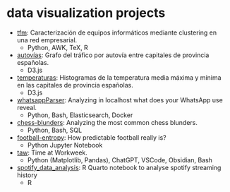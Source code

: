 # data visualization projects

- [tfm](https://javier.artiga.es/tfm): Caracterización de equipos informáticos mediante clustering en una red empresarial.
    - Python, AWK, TeX, R
- [autovías](https://javier.artiga.es/dataviz/autovias): Grafo del tráfico por autovía entre capitales de provincia españolas.
    - D3.js
- [temperaturas](https://javier.artiga.es/dataviz/temperaturas): Histogramas de la temperatura media máxima y mínima en las capitales de provincia españolas.
    - D3.js
- [whatsappParser](https://github.com/jartigag/whatsappParser): Analyzing in localhost what does your WhatsApp use reveal.
    - Python, Bash, Elasticsearch, Docker
- [chess-blunders](https://javier.artiga.es/chess-blunders): Analyzing the most common chess blunders.
    - Python, Bash, SQL
- [football-entropy](https://javier.artiga.es/football-entropy): How predictable football really is?
    - Python Jupyter Notebook
- [taw](https://github.com/jartigag/taw): Time at Workweek.
    - Python (Matplotlib, Pandas), ChatGPT, VSCode, Obsidian, Bash
- [spotify_data_analysis](https://javier.artiga.es/spotify_data_analysis): R Quarto notebook to analyse spotify streaming history
    - R
